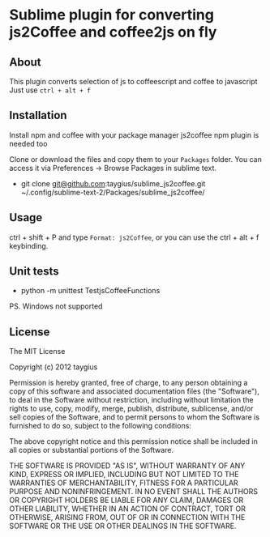 # Sublime plugin for converting js2Coffee and coffee2js on fly

## About
This plugin converts selection of js to coffeescript and coffee to javascript
Just use `ctrl + alt + f`


## Installation
Install npm and coffee with your package manager
js2coffee npm plugin is needed too

Clone or download the files and copy them to your `Packages` folder. You can access it via Preferences -> Browse Packages in sublime text.
 * git clone git@github.com:taygius/sublime_js2coffee.git ~/.config/sublime-text-2/Packages/sublime_js2coffee/

## Usage
ctrl + shift + P and type `Format: js2Coffee`, or you can use the ctrl + alt + f keybinding.

## Unit tests
 * python -m unittest TestjsCoffeeFunctions

PS. Windows not supported

## License

The MIT License

Copyright (c) 2012 taygius

Permission is hereby granted, free of charge, to any person obtaining a copy of this software and associated documentation files (the "Software"), to deal in the Software without restriction, including without limitation the rights to use, copy, modify, merge, publish, distribute, sublicense, and/or sell copies of the Software, and to permit persons to whom the Software is furnished to do so, subject to the following conditions:

The above copyright notice and this permission notice shall be included in all copies or substantial portions of the Software.

THE SOFTWARE IS PROVIDED "AS IS", WITHOUT WARRANTY OF ANY KIND, EXPRESS OR IMPLIED, INCLUDING BUT NOT LIMITED TO THE WARRANTIES OF MERCHANTABILITY, FITNESS FOR A PARTICULAR PURPOSE AND NONINFRINGEMENT. IN NO EVENT SHALL THE AUTHORS OR COPYRIGHT HOLDERS BE LIABLE FOR ANY CLAIM, DAMAGES OR OTHER LIABILITY, WHETHER IN AN ACTION OF CONTRACT, TORT OR OTHERWISE, ARISING FROM, OUT OF OR IN CONNECTION WITH THE SOFTWARE OR THE USE OR OTHER DEALINGS IN THE SOFTWARE.